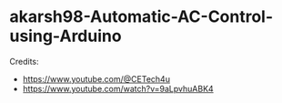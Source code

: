 # akarsh98-Automatic-AC-Control-using-Arduino
Credits: 
  - https://www.youtube.com/@CETech4u
  - https://www.youtube.com/watch?v=9aLpvhuABK4
